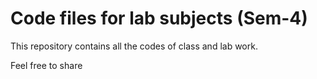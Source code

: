 # Code files for lab subjects (Sem-4)

This repository contains all the codes of class and lab work.

Feel free to share
